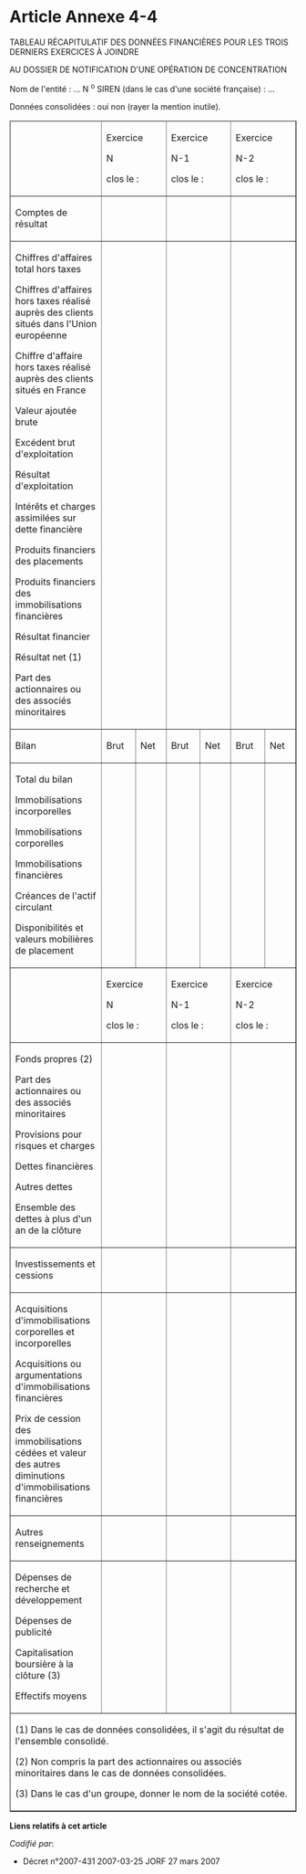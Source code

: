 # Article Annexe 4-4

TABLEAU RÉCAPITULATIF DES DONNÉES FINANCIÈRES POUR LES TROIS DERNIERS EXERCICES À JOINDRE

AU DOSSIER DE NOTIFICATION D'UNE OPÉRATION DE CONCENTRATION

Nom de l'entité : ... N
  <sup>o</sup> SIREN (dans le cas d'une société française) : ...

Données consolidées : oui non (rayer la mention inutile).

<table width="740" cellpadding="0" border="1" cellspacing="1" align="center">
  <thead>
    <tr>
      <td width="143">

</td>
      <td width="104" colspan="2">

Exercice

N

clos le :

</td>
      <td colspan="2" width="104">

Exercice

N-1

clos le :

</td>
      <td width="104" colspan="2">

Exercice

N-2

clos le :

</td>
    </tr>
  </thead>
  <tbody>
    <tr>
      <td valign="top">

Comptes de résultat

</td>
      <td valign="top" colspan="2">

</td>
      <td valign="top" colspan="2">

</td>
      <td colspan="2" valign="top">

</td>
    </tr>
    <tr>
      <td valign="top">

Chiffres d'affaires total hors taxes

Chiffres d'affaires hors taxes réalisé auprès des clients situés dans l'Union européenne

Chiffre d'affaire hors taxes réalisé auprès des clients situés en France

Valeur ajoutée brute

Excédent brut d'exploitation

Résultat d'exploitation

Intérêts et charges assimilées sur dette financière

Produits financiers des placements

Produits financiers des immobilisations financières

Résultat financier

Résultat net (1)

Part des actionnaires ou des associés minoritaires

</td>
      <td colspan="2" valign="top">

</td>
      <td valign="top" colspan="2">

</td>
      <td valign="top" colspan="2">

</td>
    </tr>
    <tr>
      <td valign="top">

Bilan

</td>
      <td valign="top">

Brut

</td>
      <td valign="top">

Net

</td>
      <td valign="top">

Brut

</td>
      <td valign="top">

Net

</td>
      <td valign="top">

Brut

</td>
      <td valign="top">

Net

</td>
    </tr>
    <tr>
      <td valign="top">

Total du bilan

Immobilisations incorporelles

Immobilisations corporelles

Immobilisations financières

Créances de l'actif circulant

Disponibilités et valeurs mobilières de placement

</td>
      <td valign="top">

</td>
      <td valign="top">

</td>
      <td valign="top">

</td>
      <td valign="top">

</td>
      <td valign="top">

</td>
      <td valign="top">

</td>
    </tr>
    <tr>
      <td valign="top">

</td>
      <td colspan="2" valign="top">

Exercice

N

clos le :

</td>
      <td colspan="2" valign="top">

Exercice

N-1

clos le :

</td>
      <td colspan="2" valign="top">

Exercice

N-2

clos le :

</td>
    </tr>
    <tr>
      <td valign="top">

Fonds propres (2)

Part des actionnaires ou des associés minoritaires

Provisions pour risques et charges

Dettes financières

Autres dettes

Ensemble des dettes à plus d'un an de la clôture

</td>
      <td valign="top" colspan="2">

</td>
      <td valign="top" colspan="2">

</td>
      <td colspan="2" valign="top">

</td>
    </tr>
    <tr>
      <td valign="top">

Investissements et cessions

</td>
      <td valign="top" colspan="2">

</td>
      <td colspan="2" valign="top">

</td>
      <td valign="top" colspan="2">

</td>
    </tr>
    <tr>
      <td valign="top">

Acquisitions d'immobilisations corporelles et incorporelles

Acquisitions ou argumentations d'immobilisations financières

Prix de cession des immobilisations cédées et valeur des autres diminutions d'immobilisations financières

</td>
      <td colspan="2" valign="top">

</td>
      <td valign="top" colspan="2">

</td>
      <td valign="top" colspan="2">

</td>
    </tr>
    <tr>
      <td valign="top">

Autres renseignements

</td>
      <td colspan="2" valign="top">

</td>
      <td valign="top" colspan="2">

</td>
      <td valign="top" colspan="2">

</td>
    </tr>
    <tr>
      <td valign="top">

Dépenses de recherche et développement

Dépenses de publicité

Capitalisation boursière à la clôture (3)

Effectifs moyens

</td>
      <td colspan="2" valign="top">

</td>
      <td colspan="2" valign="top">

</td>
      <td valign="top" colspan="2">

</td>
    </tr>
    <tr>
      <td colspan="7" valign="top">

(1) Dans le cas de données consolidées, il s'agit du résultat de l'ensemble consolidé.

(2) Non compris la part des actionnaires ou associés minoritaires dans le cas de données consolidées.

(3) Dans le cas d'un groupe, donner le nom de la société cotée.

</td>
    </tr>
  </tbody>
</table>

**Liens relatifs à cet article**

_Codifié par_:

  - Décret n°2007-431 2007-03-25 JORF 27 mars 2007

